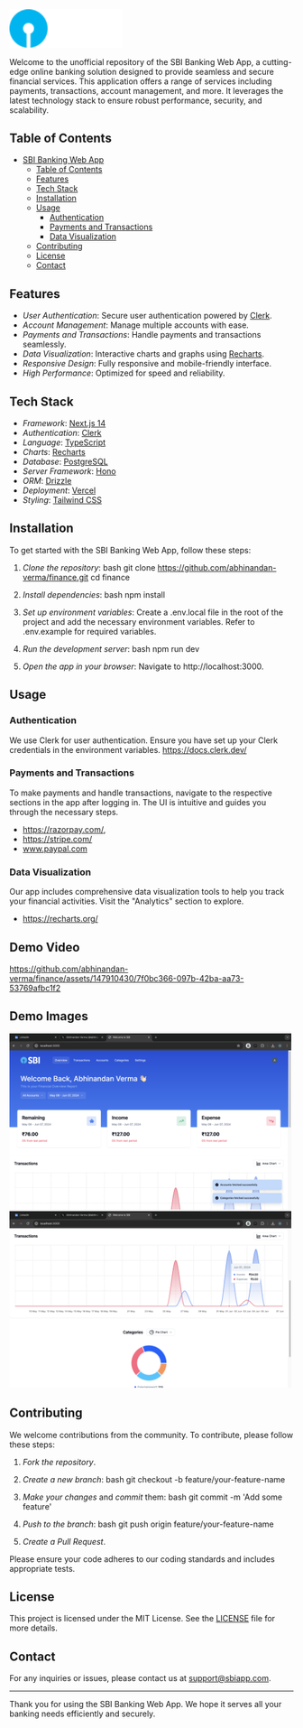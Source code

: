 <img src="/public/complete-logo.svg" width="200px">


Welcome to the unofficial repository of the SBI Banking Web App, a cutting-edge online banking solution designed to provide seamless and secure financial services. This application offers a range of services including payments, transactions, account management, and more. It leverages the latest technology stack to ensure robust performance, security, and scalability.

## Table of Contents

- [SBI Banking Web App](#sbi-banking-web-app)
  - [Table of Contents](#table-of-contents)
  - [Features](#features)
  - [Tech Stack](#tech-stack)
  - [Installation](#installation)
  - [Usage](#usage)
    - [Authentication](#authentication)
    - [Payments and Transactions](#payments-and-transactions)
    - [Data Visualization](#data-visualization)
  - [Contributing](#contributing)
  - [License](#license)
  - [Contact](#contact)

## Features

- *User Authentication*: Secure user authentication powered by [Clerk](https://clerk.com).
- *Account Management*: Manage multiple accounts with ease.
- *Payments and Transactions*: Handle payments and transactions seamlessly.
- *Data Visualization*: Interactive charts and graphs using [Recharts](https://recharts.org/).
- *Responsive Design*: Fully responsive and mobile-friendly interface.
- *High Performance*: Optimized for speed and reliability.

## Tech Stack

- *Framework*: [Next.js 14](https://nextjs.org/)
- *Authentication*: [Clerk](https://clerk.com)
- *Language*: [TypeScript](https://www.typescriptlang.org/)
- *Charts*: [Recharts](https://recharts.org/)
- *Database*: [PostgreSQL](https://www.postgresql.org/)
- *Server Framework*: [Hono](https://hono.dev/)
- *ORM*: [Drizzle](https://drizzle.team/)
- *Deployment*: [Vercel](https://vercel.com/)
- *Styling*: [Tailwind CSS](https://tailwindcss.com/)

## Installation

To get started with the SBI Banking Web App, follow these steps:

1. *Clone the repository*:
    bash
    git clone https://github.com/abhinandan-verma/finance.git
    cd finance
    

2. *Install dependencies*:
    bash
    npm install
    

3. *Set up environment variables*:
    Create a .env.local file in the root of the project and add the necessary environment variables. Refer to .env.example for required variables.

4. *Run the development server*:
    bash
    npm run dev
    

5. *Open the app in your browser*:
    Navigate to http://localhost:3000.

## Usage

### Authentication

We use Clerk for user authentication. Ensure you have set up your Clerk credentials in the environment variables.
https://docs.clerk.dev/

### Payments and Transactions

To make payments and handle transactions, navigate to the respective sections in the app after logging in. The UI is intuitive and guides you through the necessary steps.
* https://razorpay.com/, 
* https://stripe.com/
* www.paypal.com

### Data Visualization

Our app includes comprehensive data visualization tools to help you track your financial activities. Visit the "Analytics" section to explore.
* https://recharts.org/

## Demo Video

https://github.com/abhinandan-verma/finance/assets/147910430/7f0bc366-097b-42ba-aa73-53769afbc1f2

## Demo Images
<img src='/public/screenshots/sc1.png' width="500px">
<img src='/public/screenshots/sc3.png' width='500px'>

## Contributing

We welcome contributions from the community. To contribute, please follow these steps:

1. *Fork the repository*.
2. *Create a new branch*:
    bash
    git checkout -b feature/your-feature-name
    
3. *Make your changes* and *commit* them:
    bash
    git commit -m 'Add some feature'
    
4. *Push to the branch*:
    bash
    git push origin feature/your-feature-name
    
5. *Create a Pull Request*.

Please ensure your code adheres to our coding standards and includes appropriate tests.

## License

This project is licensed under the MIT License. See the [LICENSE](LICENSE) file for more details.

## Contact

For any inquiries or issues, please contact us at [support@sbiapp.com](mailto:support@sbiapp.com).

---

Thank you for using the SBI Banking Web App. We hope it serves all your banking needs efficiently and securely.
